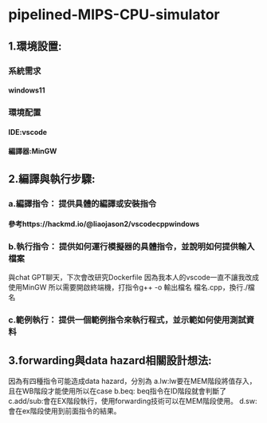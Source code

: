 # pipelined-MIPS-CPU-simulator
## 1.環境設置: 
### 系統需求
#### windows11
### 環境配置
#### IDE:vscode
#### 編譯器:MinGW
##
## 2.編譯與執行步驟:
### a.編譯指令： 提供具體的編譯或安裝指令
#### 參考https://hackmd.io/@liaojason2/vscodecppwindows
### b.執行指令： 提供如何運行模擬器的具體指令，並說明如何提供輸入檔案
與chat GPT聊天，下次會改研究Dockerfile
因為我本人的vscode一直不讓我改成使用MinGW
所以需要開啟終端機，打指令g++ -o 輸出檔名 檔名.cpp，換行./檔名
### c.範例執行： 提供一個範例指令來執行程式，並示範如何使用測試資料




##
## 3.forwarding與data hazard相關設計想法:
因為有四種指令可能造成data hazard，分別為
a.lw:lw要在MEM階段將值存入，且在WB階段才能使用所以在case
b.beq: beq指令在ID階段就會判斷了
c.add/sub:會在EX階段執行，使用forwarding技術可以在MEM階段使用。
d.sw:會在ex階段使用到前面指令的結果。




